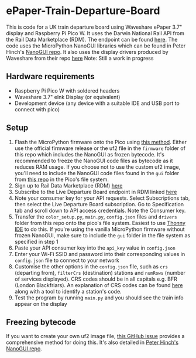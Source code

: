 # ePaper-Train-Departure-Board
This is code for a UK train departure board using Waveshare ePaper 3.7" display and Raspberry Pi Pico W. It uses the Darwin National Rail API from the Rail Data Marketplace (RDM). The endpoint can be found [here](https://raildata.org.uk/dataProduct/P-9a01dd96-7211-4912-bcbb-c1b5d2e35609/overview). The code uses the MicroPython NanoGUI libraries which can be found in Peter Hinch's [NanoGUI repo](https://github.com/peterhinch/micropython-nano-gui). It also uses the display drivers produced by Waveshare from their repo [here](https://github.com/waveshareteam/Pico_ePaper_Code)
Note: Still a work in progress
## Hardware requirements
- Raspberry Pi Pico W with soldered headers
- Waveshare 3.7" eInk Display (or equivalent)
- Development device (any device with a suitable IDE and USB port to connect with pico)
## Setup
1. Flash the MicroPython firmware onto the Pico using [this method](https://www.raspberrypi.com/documentation/microcontrollers/micropython.html). Either use the official firmware release or the uf2 file in the `firmware` folder of this repo which includes the NanoGUI as frozen bytecode. It's recommended to freeze the NanoGUI code files as bytecode as it reduces RAM usage. If you choose not to use the custom uf2 image, you'll need to include the NanoGUI code files found in the `gui` folder from [this repo](https://github.com/peterhinch/micropython-nano-gui/tree/master) in the Pico's file system.
2. Sign up to Rail Data Marketplace (RDM) [here](https://raildata.org.uk/)
3. Subscribe to the Live Departure Board endpoint in RDM linked [here](https://raildata.org.uk/dataProduct/P-9a01dd96-7211-4912-bcbb-c1b5d2e35609/overview)
4. Note your consumer key for your API requests. Select Subscriptions tab, then select the Live Departure Board subscription. Go to Specification tab and scroll down to API access credentials. Note the Consumer key.
5. Transfer the `color_setup.py`, `main.py`, `config.json` files and `drivers` folder from this repo onto the pico's file system. Easiest to use [Thonny IDE](https://thonny.org/) to do this. If you're using the vanilla MicroPython firmware without frozen NanoGUI, make sure to include the `gui` folder in the file system as specified in step 1
6. Paste your API consumer key into the `api_key` value in `config.json`
7. Enter your Wi-Fi SSID and password into their corresponding values in `config.json` file to connect to your network
8. Customise the other options in the `config.json` file, such as `crs` (departing from), `filterCrs` (destination) stations and `numRows` (number of services displayed). CRS codes should be in all capitals e.g. BFR (London Blackfriars). An explanation of CRS codes can be found [here](https://www.rail-record.co.uk/railway-location-codes/) along with a tool to identify a station's code.
9. Test the program by running `main.py` and you should see the train info appear on the display
## Freezing bytecode
If you want to create your own uf2 image file, [this GitHub issue](https://github.com/orgs/micropython/discussions/13019) provides a comprehensive method for doing this. It's also detailed in [Peter Hinch's NanoGUI repo](https://github.com/peterhinch/micropython-nano-gui?tab=readme-ov-file#appendix-1-freezing-bytecode).
   
